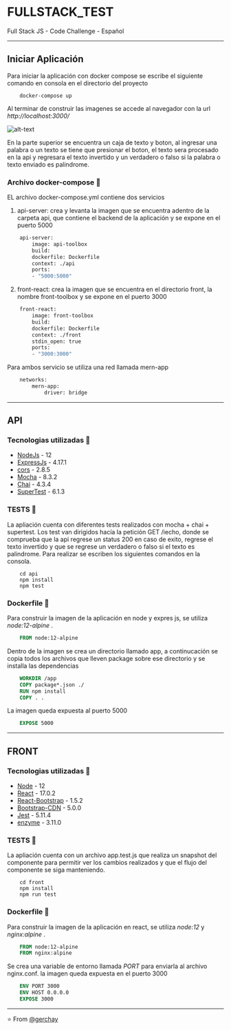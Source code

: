 # FULLSTACK_TEST

Full Stack JS - Code Challenge - Español

---

## Iniciar Aplicación

Para iniciar la aplicación con docker compose se escribe el siguiente comando en consola en el directorio del proyecto
```
    docker-compose up
```
Al terminar de construir las imagenes se accede al navegador con la url *http://localhost:3000/*

![alt-text](https://github.com/gerchay/FULLSTACK_TEST/blob/main/img/react-app.png)

En la parte superior se encuentra un caja de texto y boton, al ingresar una palabra o un texto se tiene que presionar el boton, el texto sera procesado en la api y regresara el texto invertido y un verdadero o falso si la palabra o texto enviado es palindrome.

### Archivo docker-compose 🐳

EL archivo docker-compose.yml contiene dos servicios
1. api-server: crea y levanta la imagen que se encuentra adentro de la carpeta api, que contiene el backend de la aplicación y se expone en el puerto 5000

``` Dockerfile
    api-server:
        image: api-toolbox
        build:
        dockerfile: Dockerfile 
        context: ./api
        ports: 
        - "5000:5000" 
```

2. front-react: crea la imagen que se encuentra en el directorio front, la nombre front-toolbox y se expone en el puerto 3000

``` Dockerfile
    front-react: 
        image: front-toolbox
        build: 
        dockerfile: Dockerfile
        context: ./front
        stdin_open: true
        ports: 
        - "3000:3000"
```

Para ambos servicio se utiliza una red llamada mern-app

``` Dockerfile
    networks:
        mern-app:
            driver: bridge
```

---

## API

### Tecnologias utilizadas 🚀

- [NodeJs](https://nodejs.org/en/) - 12
- [ExpressJs](https://expressjs.com/) - 4.17.1
- [cors](https://www.npmjs.com/package/cors) - 2.8.5
- [Mocha](https://mochajs.org/) - 8.3.2
- [Chai](https://www.chaijs.com/) - 4.3.4
- [SuperTest](https://github.com/visionmedia/supertest#readme) - 6.1.3

### TESTS 🧪

La apliación cuenta con diferentes tests realizados con mocha + chai + supertest. Los test van dirigidos hacía la petición GET /iecho, donde se comprueba que la api regrese un status 200 en caso de exito, regrese el texto invertido y que se regrese un verdadero o falso si el texto es palindrome. 
Para realizar se escriben los siguientes comandos en la consola.

``` 
    cd api
    npm install
    npm test
```

### Dockerfile 🐳

Para construir la imagen de la aplicación en node y expres js, se utiliza *node:12-alpine* .

``` Dockerfile
    FROM node:12-alpine
```

Dentro de la imagen se crea un directorio llamado app, a continucación se copia todos los archivos que lleven package sobre ese directorio y se installa las dependencias 

``` Dockerfile
    WORKDIR /app
    COPY package*.json ./
    RUN npm install 
    COPY . .
```

La imagen queda expuesta al puerto 5000

``` Dockerfile
    EXPOSE 5000
```

---

## FRONT

### Tecnologias utilizadas 🚀

- [Node](https://nodejs.org/en/) - 12
- [React](https://es.reactjs.org/) - 17.0.2
- [React-Bootstrap](https://react-bootstrap.github.io/) - 1.5.2
- [Bootstrap-CDN](https://getbootstrap.com/docs/5.0/getting-started/introduction/) - 5.0.0
- [Jest](https://jestjs.io/docs/getting-started) - 5.11.4
- [enzyme](https://enzymejs.github.io/enzyme/) - 3.11.0

### TESTS 🧪

La apliación cuenta con un archivo app.test.js que realiza un snapshot del componente para permitir ver los cambios realizados y que el flujo del componente se siga manteniendo.

```
    cd front
    npm install
    npm run test
```

### Dockerfile 🐳

Para construir la imagen de la aplicación en react, se utiliza *node:12* y *nginx:alpine* .

``` Dockerfile
    FROM node:12-alpine
    FROM nginx:alpine
```

Se crea una variable de entorno llamada *PORT* para enviarla al archivo nginx.conf. la imagen queda expuesta en el puerto 3000

``` Dockerfile
    ENV PORT 3000
    ENV HOST 0.0.0.0
    EXPOSE 3000
```

---

⭐️ From [@gerchay](https://github.com/gerchay)
